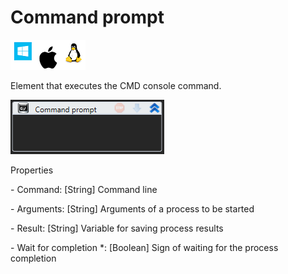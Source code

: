 # Command prompt

![](<../../../.gitbook/assets/image (60).png>)

Element that executes the CMD console command.

![](<../../../.gitbook/assets/1 (115).png>)

Properties

&#x20;\- Command: \[String] Command line

&#x20;\- Arguments: \[String] Arguments of a process to be started

&#x20;\- Result: \[String] Variable for saving process results

&#x20;\- Wait for completion \*: \[Boolean] Sign of waiting for the process completion
